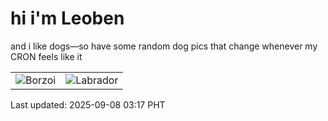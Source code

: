 # hi i'm Leoben

and i like dogs—so have some random dog pics that change whenever my CRON feels like it

|  |  |
|--------|----------|
| ![Borzoi](https://random-dog-vercel.vercel.app/api/random-borzoi?v=1757272650) | ![Labrador](https://random-dog-vercel.vercel.app/api/random-labrador?v=1757272650) |

Last updated: 2025-09-08 03:17 PHT
